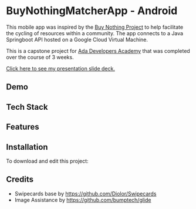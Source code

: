 # BuyNothingMatcherApp - Android

This mobile app was inspired by the [Buy Nothing Project](https://buynothingproject.org/) to help facilitate the cycling of resources within a community. The app connects to a Java Springboot API hosted on a Google Cloud Virtual Machine. 


This is a capstone project for [Ada Developers Academy](https://www.adadevelopersacademy.org/) that was completed over the course of 3 weeks. 

[Click here to see my presentation slide deck.](https://docs.google.com/presentation/d/e/2PACX-1vQCf1LbTPrBSkA8FpuZs7ixOmnZhZ8XAKOVetnwFlqUN2YH59MB2ANMpuQdbSA--ct75dJ9h9vmdFTF/pub?start=false&loop=false&delayms=10000&slide=id.g4e62447b99_0_10)


## Demo


## Tech Stack


## Features

## Installation

To download and edit this project: 

## Credits

 * Swipecards base by https://github.com/Diolor/Swipecards
 * Image Assistance by https://github.com/bumptech/glide
